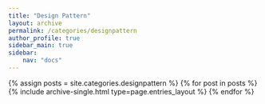 ```yaml
---
title: "Design Pattern"
layout: archive
permalink: /categories/designpattern
author_profile: true
sidebar_main: true
sidebar:
    nav: "docs"
---
```


{% assign posts = site.categories.designpattern %}
{% for post in posts %} 
{% include archive-single.html type=page.entries_layout %} 
{% endfor %}